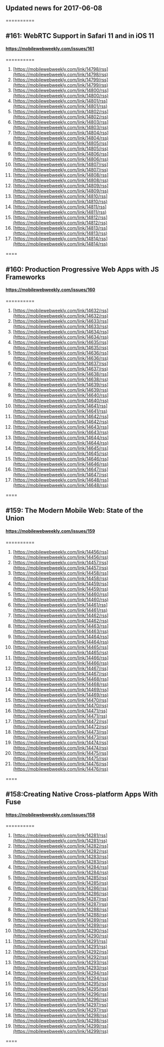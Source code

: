 ## Updated news for 2017-06-08 

==========
## #161: WebRTC Support in Safari 11 and in iOS 11
#### https://mobilewebweekly.com/issues/161

==========
  1. [https://mobilewebweekly.com/link/14798/rss](https://mobilewebweekly.com/link/14798/rss) 
  2. [https://mobilewebweekly.com/link/14799/rss](https://mobilewebweekly.com/link/14799/rss) 
  3. [https://mobilewebweekly.com/link/14800/rss](https://mobilewebweekly.com/link/14800/rss) 
  4. [https://mobilewebweekly.com/link/14801/rss](https://mobilewebweekly.com/link/14801/rss) 
  5. [https://mobilewebweekly.com/link/14802/rss](https://mobilewebweekly.com/link/14802/rss) 
  6. [https://mobilewebweekly.com/link/14803/rss](https://mobilewebweekly.com/link/14803/rss) 
  8. [https://mobilewebweekly.com/link/14804/rss](https://mobilewebweekly.com/link/14804/rss) 
  9. [https://mobilewebweekly.com/link/14805/rss](https://mobilewebweekly.com/link/14805/rss) 
  10. [https://mobilewebweekly.com/link/14806/rss](https://mobilewebweekly.com/link/14806/rss) 
  11. [https://mobilewebweekly.com/link/14807/rss](https://mobilewebweekly.com/link/14807/rss) 
  12. [https://mobilewebweekly.com/link/14808/rss](https://mobilewebweekly.com/link/14808/rss) 
  13. [https://mobilewebweekly.com/link/14809/rss](https://mobilewebweekly.com/link/14809/rss) 
  14. [https://mobilewebweekly.com/link/14810/rss](https://mobilewebweekly.com/link/14810/rss) 
  15. [https://mobilewebweekly.com/link/14811/rss](https://mobilewebweekly.com/link/14811/rss) 
  16. [https://mobilewebweekly.com/link/14812/rss](https://mobilewebweekly.com/link/14812/rss) 
  17. [https://mobilewebweekly.com/link/14813/rss](https://mobilewebweekly.com/link/14813/rss) 
  18. [https://mobilewebweekly.com/link/14814/rss](https://mobilewebweekly.com/link/14814/rss) 

====
## #160: Production Progressive Web Apps with JS Frameworks
#### https://mobilewebweekly.com/issues/160

==========
  1. [https://mobilewebweekly.com/link/14632/rss](https://mobilewebweekly.com/link/14632/rss) 
  2. [https://mobilewebweekly.com/link/14633/rss](https://mobilewebweekly.com/link/14633/rss) 
  3. [https://mobilewebweekly.com/link/14634/rss](https://mobilewebweekly.com/link/14634/rss) 
  4. [https://mobilewebweekly.com/link/14635/rss](https://mobilewebweekly.com/link/14635/rss) 
  5. [https://mobilewebweekly.com/link/14636/rss](https://mobilewebweekly.com/link/14636/rss) 
  7. [https://mobilewebweekly.com/link/14637/rss](https://mobilewebweekly.com/link/14637/rss) 
  8. [https://mobilewebweekly.com/link/14638/rss](https://mobilewebweekly.com/link/14638/rss) 
  9. [https://mobilewebweekly.com/link/14639/rss](https://mobilewebweekly.com/link/14639/rss) 
  10. [https://mobilewebweekly.com/link/14640/rss](https://mobilewebweekly.com/link/14640/rss) 
  11. [https://mobilewebweekly.com/link/14641/rss](https://mobilewebweekly.com/link/14641/rss) 
  12. [https://mobilewebweekly.com/link/14642/rss](https://mobilewebweekly.com/link/14642/rss) 
  13. [https://mobilewebweekly.com/link/14643/rss](https://mobilewebweekly.com/link/14643/rss) 
  14. [https://mobilewebweekly.com/link/14644/rss](https://mobilewebweekly.com/link/14644/rss) 
  15. [https://mobilewebweekly.com/link/14645/rss](https://mobilewebweekly.com/link/14645/rss) 
  16. [https://mobilewebweekly.com/link/14646/rss](https://mobilewebweekly.com/link/14646/rss) 
  17. [https://mobilewebweekly.com/link/14647/rss](https://mobilewebweekly.com/link/14647/rss) 
  18. [https://mobilewebweekly.com/link/14648/rss](https://mobilewebweekly.com/link/14648/rss) 

====
## #159: The Modern Mobile Web: State of the Union
#### https://mobilewebweekly.com/issues/159

==========
  1. [https://mobilewebweekly.com/link/14456/rss](https://mobilewebweekly.com/link/14456/rss) 
  2. [https://mobilewebweekly.com/link/14457/rss](https://mobilewebweekly.com/link/14457/rss) 
  3. [https://mobilewebweekly.com/link/14458/rss](https://mobilewebweekly.com/link/14458/rss) 
  4. [https://mobilewebweekly.com/link/14459/rss](https://mobilewebweekly.com/link/14459/rss) 
  5. [https://mobilewebweekly.com/link/14460/rss](https://mobilewebweekly.com/link/14460/rss) 
  7. [https://mobilewebweekly.com/link/14461/rss](https://mobilewebweekly.com/link/14461/rss) 
  8. [https://mobilewebweekly.com/link/14462/rss](https://mobilewebweekly.com/link/14462/rss) 
  9. [https://mobilewebweekly.com/link/14463/rss](https://mobilewebweekly.com/link/14463/rss) 
  10. [https://mobilewebweekly.com/link/14464/rss](https://mobilewebweekly.com/link/14464/rss) 
  11. [https://mobilewebweekly.com/link/14465/rss](https://mobilewebweekly.com/link/14465/rss) 
  12. [https://mobilewebweekly.com/link/14466/rss](https://mobilewebweekly.com/link/14466/rss) 
  13. [https://mobilewebweekly.com/link/14467/rss](https://mobilewebweekly.com/link/14467/rss) 
  14. [https://mobilewebweekly.com/link/14468/rss](https://mobilewebweekly.com/link/14468/rss) 
  15. [https://mobilewebweekly.com/link/14469/rss](https://mobilewebweekly.com/link/14469/rss) 
  16. [https://mobilewebweekly.com/link/14470/rss](https://mobilewebweekly.com/link/14470/rss) 
  17. [https://mobilewebweekly.com/link/14471/rss](https://mobilewebweekly.com/link/14471/rss) 
  18. [https://mobilewebweekly.com/link/14472/rss](https://mobilewebweekly.com/link/14472/rss) 
  19. [https://mobilewebweekly.com/link/14473/rss](https://mobilewebweekly.com/link/14473/rss) 
  20. [https://mobilewebweekly.com/link/14474/rss](https://mobilewebweekly.com/link/14474/rss) 
  21. [https://mobilewebweekly.com/link/14475/rss](https://mobilewebweekly.com/link/14475/rss) 
  22. [https://mobilewebweekly.com/link/14476/rss](https://mobilewebweekly.com/link/14476/rss) 

====
##  #158:Creating Native Cross-platform Apps With Fuse
#### https://mobilewebweekly.com/issues/158

==========
  1. [https://mobilewebweekly.com/link/14281/rss](https://mobilewebweekly.com/link/14281/rss) 
  2. [https://mobilewebweekly.com/link/14282/rss](https://mobilewebweekly.com/link/14282/rss) 
  3. [https://mobilewebweekly.com/link/14283/rss](https://mobilewebweekly.com/link/14283/rss) 
  4. [https://mobilewebweekly.com/link/14284/rss](https://mobilewebweekly.com/link/14284/rss) 
  5. [https://mobilewebweekly.com/link/14285/rss](https://mobilewebweekly.com/link/14285/rss) 
  6. [https://mobilewebweekly.com/link/14286/rss](https://mobilewebweekly.com/link/14286/rss) 
  8. [https://mobilewebweekly.com/link/14287/rss](https://mobilewebweekly.com/link/14287/rss) 
  9. [https://mobilewebweekly.com/link/14288/rss](https://mobilewebweekly.com/link/14288/rss) 
  10. [https://mobilewebweekly.com/link/14289/rss](https://mobilewebweekly.com/link/14289/rss) 
  11. [https://mobilewebweekly.com/link/14290/rss](https://mobilewebweekly.com/link/14290/rss) 
  12. [https://mobilewebweekly.com/link/14291/rss](https://mobilewebweekly.com/link/14291/rss) 
  13. [https://mobilewebweekly.com/link/14292/rss](https://mobilewebweekly.com/link/14292/rss) 
  14. [https://mobilewebweekly.com/link/14293/rss](https://mobilewebweekly.com/link/14293/rss) 
  15. [https://mobilewebweekly.com/link/14294/rss](https://mobilewebweekly.com/link/14294/rss) 
  16. [https://mobilewebweekly.com/link/14295/rss](https://mobilewebweekly.com/link/14295/rss) 
  17. [https://mobilewebweekly.com/link/14296/rss](https://mobilewebweekly.com/link/14296/rss) 
  18. [https://mobilewebweekly.com/link/14297/rss](https://mobilewebweekly.com/link/14297/rss) 
  19. [https://mobilewebweekly.com/link/14298/rss](https://mobilewebweekly.com/link/14298/rss) 
  20. [https://mobilewebweekly.com/link/14299/rss](https://mobilewebweekly.com/link/14299/rss) 

====
